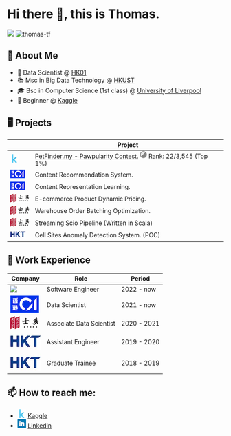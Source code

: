 # Hi there 👋, this is Thomas.
![](https://komarev.com/ghpvc/?username=thomas-tf) ![thomas-tf](https://road-to-kaggle-grandmaster.vercel.app/api/simple/thomastf)

## 🔭 About Me
- 🧪 Data Scientist @ [HK01](https://www.hk01.com/)
- 📚 Msc in Big Data Technology @ [HKUST](https://seng.hkust.edu.hk/academics/taught-postgraduate/msc-bdt)
- 🎓 Bsc in Computer Science (1st class) @ [University of Liverpool](https://www.liverpool.ac.uk/study/undergraduate/courses/computer-science-bsc-hons/overview/)
- 🔰 Beginner @ [Kaggle](https://www.kaggle.com/thomastf)

## 🖥️ Projects
|                                 | Project                                                                        |
| --------------------------------| -------------------------------------------------------------------------------|
| ![](./img/kaggle_icon.png)      | [PetFinder.my - Pawpularity Contest.](https://www.kaggle.com/c/petfinder-pawpularity-score/leaderboard) ![](./img/silver_medal.png) Rank: 22/3,545 (Top 1%) | 
| ![](./img/hk01_logo_small.png)  | Content Recommendation System.                                                 |
| ![](./img/hk01_logo_small.png)  | Content Representation Learning.                                               |
| ![](./img/ztore_logo_small.png) | E-commerce Product Dynamic Pricing.                                            |
| ![](./img/ztore_logo_small.png) | Warehouse Order Batching Optimization.                                         |
| ![](./img/ztore_logo_small.png) | Streaming Scio Pipeline (Written in Scala)                                     |
| ![](./img/hkt_logo_small.jpeg)  | Cell Sites Anomaly Detection System. (POC)                                     |

## 💼 Work Experience
| Company                                                            | Role              | Period    |
| -------------------------------------------------------------------| ----------------- |-----------|
| [![](https://www.societegenerale.asia/typo3conf/ext/bi_template/themes/default/res/favicon/favicon-196.png)](https://www.societegenerale.ch/en/our-offer/corporate-and-investment-banking/) | Software Engineer | 2022 - now |
| [![](./img/hk01_logo.png)](https://www.hk01.com/) | Data Scientist | 2021 - now |
| [![](./img/ztore_logo.png)](https://www.ztore.com/en/) | Associate Data Scientist | 2020 - 2021|
| [![](./img/hkt_logo.png)](https://www.hkt.com/?locale=zh) | Assistant Engineer | 2019 - 2020 |
| [![](./img/hkt_logo.png)](https://www.hkt.com/?locale=zh) | Graduate Trainee | 2018 - 2019 |


## 📫 How to reach me:
- ![](./img/kaggle_icon.png) [Kaggle](https://www.kaggle.com/thomastf)
- ![](./img/linkedin_icon.png) [Linkedin](https://hk.linkedin.com/in/thomas-wong-861775145)
